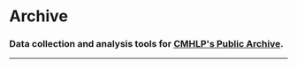 # Archive
### Data collection and analysis tools for [CMHLP's Public Archive](https://cmhlp.org/imho/public-archive/).
---
